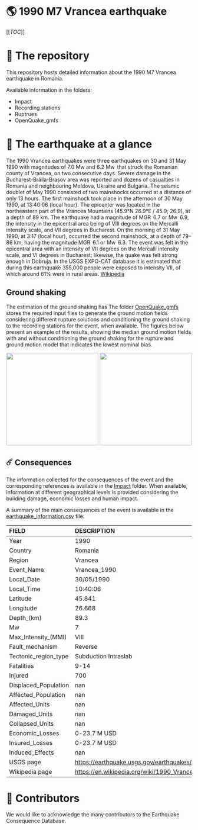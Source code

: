 # 🌎 1990 M7 Vrancea earthquake
[[_TOC_]]

# 📂 The repository  

This repository hosts detailed information about the 1990 M7 Vrancea earthquake in Romania.

Available information in the folders:

- Impact
- Recording stations
- Ruptrues
- OpenQuake_gmfs 


# 🚀 The earthquake at a glance 

The 1990 Vrancea earthquakes were three earthquakes on 30 and 31 May 1990 with magnitudes of 7.0 Mw and 6.2 Mw  that struck the Romanian county of Vrancea, on two consecutive days. Severe damage in the Bucharest-Brăila-Brașov area was reported and dozens of casualties in Romania and neighbouring Moldova, Ukraine and Bulgaria.
The seismic doublet of May 1990 consisted of two mainshocks occurred at a distance of only 13 hours. The first mainshock took place in the afternoon of 30 May 1990, at 13:40:06 (local hour). The epicenter was located in the northeastern part of the Vrancea Mountains (45.9°N 26.9°E﻿ / 45.9; 26.9), at a depth of 89 km. The earthquake had a magnitude of MGR  6.7 or Mw  6.9, the intensity in the epicentral area being of VIII degrees on the Mercalli intensity scale, and VII degrees in Bucharest. On the morning of 31 May 1990, at 3:17 (local hour), occurred the second mainshock, at a depth of 79–86 km, having the magnitude MGR  6.1 or Mw  6.3. The event was felt in the epicentral area with an intensity of VII degrees on the Mercalli intensity scale, and VI degrees in Bucharest; likewise, the quake was felt strong enough in Dobruja.
In the USGS EXPO-CAT database it is estimated that during this earthquake 355,000 people were exposed to intensity VII, of which around 61% were in rural areas.
[Wikipedia](https://en.wikipedia.org/wiki/1990_Vrancea_earthquakes)



## Ground shaking

The estimation of the ground shaking has The folder [OpenQuake_gmfs](./OpenQuake_gmfs/) stores the required input files to generate the ground motion fields considering different rupture solutions and conditioning the ground shaking to the recording stations for the event, when available. The figures below present an example of the results, showing the median ground motion fields with and without conditioning the ground shaking for the rupture and ground motion model that indicates the lowest nominal bias.

<img src="./OpenQuake_gmfs/median_gmf_stations_none.png" height="250">
<img src="./OpenQuake_gmfs/median_gmf_stations_seismic.png" height="250">

## ☄️ Consequences

The information collected for the consequences of the event and the corresponding references is available in the [Impact](./Impact) folder. When available, information at different geographical levels is provided considering the building damage, economic losses and human impact.

A summary of the main consequences of the event is available in the [earthquake_information.csv](./earthquake_information.csv) file:

| FIELD                | DESCRIPTION                                                            |
|:---------------------|:-----------------------------------------------------------------------|
| Year                 | 1990                                                                   |
| Country              | Romania                                                                |
| Region               | Vrancea                                                                |
| Event_Name           | Vrancea_1990                                                           |
| Local_Date           | 30/05/1990                                                             |
| Local_Time           | 10:40:06                                                               |
| Latitude             | 45.841                                                                 |
| Longitude            | 26.668                                                                 |
| Depth_(km)           | 89.3                                                                   |
| Mw                   | 7                                                                      |
| Max_Intensity_(MMI)  | VIII                                                                   |
| Fault_mechanism      | Reverse                                                                |
| Tectonic_region_type | Subduction Intraslab                                                   |
| Fatalities           | 9-14                                                                   |
| Injured              | 700                                                                    |
| Displaced_Population | nan                                                                    |
| Affected_Population  | nan                                                                    |
| Affected_Units       | nan                                                                    |
| Damaged_Units        | nan                                                                    |
| Collapsed_Units      | nan                                                                    |
| Economic_Losses      | 0-23.7 M USD                                                           |
| Insured_Losses       | 0-23.7 M USD                                                           |
| Induced_Effects      | nan                                                                    |
| USGS page            | https://earthquake.usgs.gov/earthquakes/eventpage/usp00049yk/executive |
| Wikipedia page       | https://en.wikipedia.org/wiki/1990_Vrancea_earthquakes                 |


# 🌟 Contributors 

We would like to acknowledge the many contributors to the Earthquake Consequence Database.
